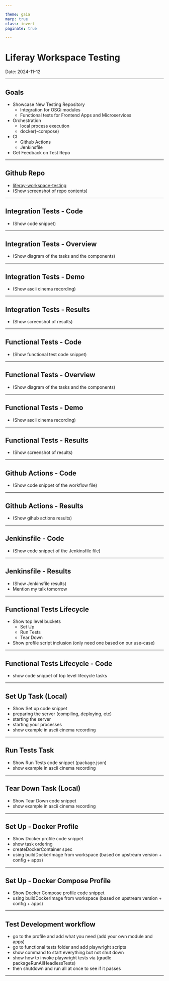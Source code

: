 ```yaml
---

theme: gaia
marp: true
class: invert
paginate: true

---
```


<!-- _class: lead -->

# Liferay Workspace Testing

Date: 2024-11-12

---

## Goals

- Showcase New Testing Repository
  - Integration for OSGi modules
  - Functional tests for Frontend Apps and Microservices
- Orchestration
  - local process execution
  - docker(-compose)
- CI
  - Github Actions
  - Jenkinsfile
- Get Feedback on Test Repo

---

<!-- _class: lead -->

## Github Repo

- [liferay-workspace-testing](https://github.com/liferay-devtools/liferay-workspace-testing)
- (Show screenshot of repo contents)

---

## Integration Tests - Code

- (Show code snippet)

---

## Integration Tests - Overview

- (Show diagram of the tasks and the components)

---

## Integration Tests - Demo

- (Show ascii cinema recording)

---

## Integration Tests - Results

- (Show screenshot of results)

---

## Functional Tests - Code

- (Show functional test code snippet)

---

## Functional Tests - Overview

- (Show diagram of the tasks and the components)

---

## Functional Tests - Demo

- (Show ascii cinema recording)

---

## Functional Tests - Results

- (Show screenshot of results)

---

## Github Actions - Code

- (Show code snippet of the workflow file)

---

## Github Actions - Results

- (Show gihub actions results)

---

## Jenkinsfile - Code

- (Show code snippet of the Jenkinsfile file)

---

## Jenkinsfile - Results

- (Show Jenkinsfile results)
- Mention my talk tomorrow

---

## Functional Tests Lifecycle

- Show top level buckets
  - Set Up
  - Run Tests
  - Tear Down
- Show profile script inclusion (only need one based on our use-case)

---

## Functional Tests Lifecycle - Code

- show code snippet of top level lifecycle tasks

---

## Set Up Task (Local)

- Show Set up code snippet
- preparing the server (compiling, deploying, etc)
- starting the server
- starting your processes
- show example in ascii cinema recording

---

## Run Tests Task

- Show Run Tests code snippet (package.json)
- show example in ascii cinema recording

---

## Tear Down Task (Local)

- Show Tear Down code snippet
- show example in ascii cinema recording

---

## Set Up - Docker Profile

- Show Docker profile code snippet
- show task ordering
- createDockerContainer spec
- using buildDockerImage from workspace (based on upstream version + config + apps)

---

## Set Up - Docker Compose Profile

- Show Docker Compose profile code snippet
- using buildDockerImage from workspace (based on upstream version + config + apps)

---

## Test Development workflow

- go to the profile and add what you need (add your own module and apps)
- go to functional tests folder and add playwright scripts
- show command to start everything but not shut down
- show how to invoke playwright tests via (gradle packageRunAllHeadlessTests)
- then shutdown and run all at once to see if it passes

---